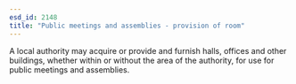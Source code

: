 ```yaml
---
esd_id: 2148
title: "Public meetings and assemblies - provision of room"
---
```


A local authority may acquire or provide and furnish halls, offices and other buildings, whether within or without the area of the authority, for use for public meetings and assemblies.

